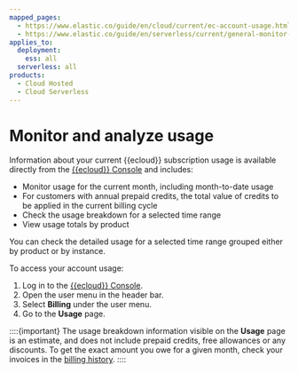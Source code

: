 ```yaml
---
mapped_pages:
  - https://www.elastic.co/guide/en/cloud/current/ec-account-usage.html
  - https://www.elastic.co/guide/en/serverless/current/general-monitor-usage.html
applies_to:
  deployment:
    ess: all
  serverless: all
products:
  - Cloud Hosted
  - Cloud Serverless
---
```


# Monitor and analyze usage

Information about your current {{ecloud}} subscription usage is available directly from the [{{ecloud}} Console](https://cloud.elastic.co?page=docs&placement=docs-body) and includes:

* Monitor usage for the current month, including month-to-date usage
* For customers with annual prepaid credits, the total value of credits to be applied in the current billing cycle
* Check the usage breakdown for a selected time range
* View usage totals by product


You can check the detailed usage for a selected time range grouped either by product or by instance.

To access your account usage:

1. Log in to the [{{ecloud}} Console](https://cloud.elastic.co?page=docs&placement=docs-body).
2. Open the user menu in the header bar.
3. Select **Billing** under the user menu.
4. Go to the **Usage** page.

::::{important}
The usage breakdown information visible on the **Usage** page is an estimate, and does not include prepaid credits, free allowances or any discounts. To get the exact amount you owe for a given month, check your invoices in the [billing history](/deploy-manage/cloud-organization/billing/view-billing-history.md).
::::